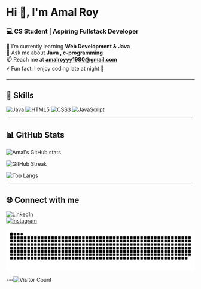 # Hi 👋, I'm Amal Roy  
### 💻 CS Student | Aspiring Fullstack Developer  

🌱 I’m currently learning **Web Development & Java**  
💬 Ask me about **Java , c-programming**  
📫 Reach me at **amalroyyy1980@gmail.com**  
⚡ Fun fact: I enjoy coding late at night 🌙  

---

## 🚀 Skills
![Java](https://img.shields.io/badge/Java-%23ED8B00.svg?style=for-the-badge&logo=openjdk&logoColor=white)
![HTML5](https://img.shields.io/badge/HTML5-%23E34F26.svg?style=for-the-badge&logo=html5&logoColor=white)
![CSS3](https://img.shields.io/badge/CSS3-%231572B6.svg?style=for-the-badge&logo=css3&logoColor=white)
![JavaScript](https://img.shields.io/badge/JavaScript-F7DF1E.svg?style=for-the-badge&logo=javascript&logoColor=black)

---

## 📊 GitHub Stats
![Amal's GitHub stats](https://github-readme-stats.vercel.app/api?username=Amal-Roy&show_icons=true&theme=radical)  


<p align="left">
  <img src="https://streak-stats.demolab.com?user=amal-roy&theme=radical&hide_border=false" alt="GitHub Streak" height="200"/>

</p>

![Top Langs](https://github-readme-stats.vercel.app/api/top-langs/?username=Amal-Roy&layout=compact&theme=radical)

---

## 🌐 Connect with me 

[![LinkedIn](https://img.shields.io/badge/LinkedIn-%230A66C2.svg?style=for-the-badge&logo=linkedin&logoColor=white)](https://www.linkedin.com/in/amal-roy-08528b350?utm_source=share&utm_campaign=share_via&utm_content=profile&utm_medium=android_app)  
[![Instagram](https://img.shields.io/badge/Instagram-%23E4405F.svg?style=for-the-badge&logo=instagram&logoColor=white)](https://www.instagram.com/invites/contact/?utm_source=ig_contact_invite&utm_medium=copy_link&utm_content=nvjlsos)



![Snake animation](https://raw.githubusercontent.com/Platane/snk/output/github-contribution-grid-snake-dark.svg)






---![Visitor Count](https://komarev.com/ghpvc/?username=Amal-Roy&color=blue)

